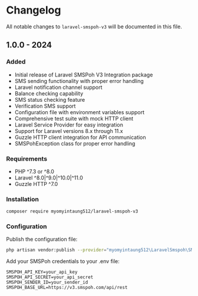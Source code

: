 # Changelog

All notable changes to `laravel-smspoh-v3` will be documented in this file.

## 1.0.0 - 2024

### Added

- Initial release of Laravel SMSPoh V3 Integration package
- SMS sending functionality with proper error handling
- Laravel notification channel support
- Balance checking capability
- SMS status checking feature
- Verification SMS support
- Configuration file with environment variables support
- Comprehensive test suite with mock HTTP client
- Laravel Service Provider for easy integration
- Support for Laravel versions 8.x through 11.x
- Guzzle HTTP client integration for API communication
- SMSPohException class for proper error handling

### Requirements

- PHP ^7.3 or ^8.0
- Laravel ^8.0|^9.0|^10.0|^11.0
- Guzzle HTTP ^7.0

### Installation

```bash
composer require myomyintaung512/laravel-smspoh-v3
```

### Configuration

Publish the configuration file:

```bash
php artisan vendor:publish --provider="myomyintaung512\LaravelSmspoh\SMSPohServiceProvider"
```

Add your SMSPoh credentials to your .env file:

```
SMSPOH_API_KEY=your_api_key
SMSPOH_API_SECRET=your_api_secret
SMSPOH_SENDER_ID=your_sender_id
SMSPOH_BASE_URL=https://v3.smspoh.com/api/rest
```
